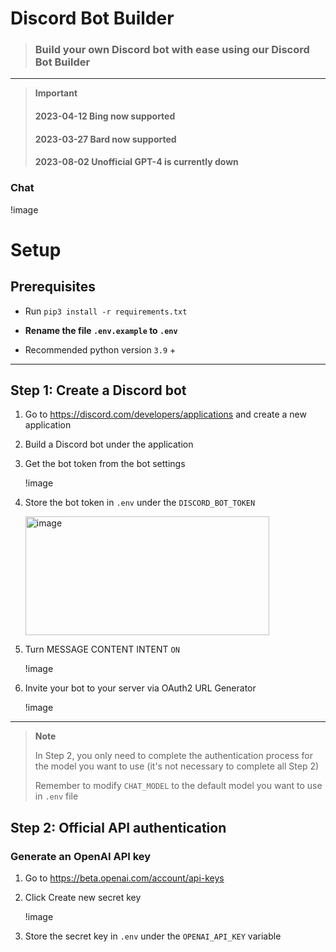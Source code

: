 # Discord Bot Builder

> ### Build your own Discord bot with ease using our Discord Bot Builder

---
> **Important**
>
> #### 2023-04-12 Bing now supported
> #### 2023-03-27 Bard now supported
> #### 2023-08-02 Unofficial GPT-4 is currently down

### Chat

!image

# Setup

## Prerequisites

* Run ```pip3 install -r requirements.txt```

* **Rename the file `.env.example` to `.env`**

* Recommended python version `3.9` +
---
## Step 1: Create a Discord bot

1. Go to https://discord.com/developers/applications and create a new application
2. Build a Discord bot under the application
3. Get the bot token from the bot settings

   !image
4. Store the bot token in `.env` under the `DISCORD_BOT_TOKEN`

   <img height="190" width="390" alt="image" src="https://user-images.githubusercontent.com/89479282/222661803-a7537ca7-88ae-4e66-9bec-384f3e83e6bd.png">

5. Turn MESSAGE CONTENT INTENT `ON`

   !image

6. Invite your bot to your server via OAuth2 URL Generator

   !image
---
> **Note**
>
> In Step 2, you only need to complete the authentication process for the model you want to use (it's not necessary to complete all Step 2)
>
> Remember to modify `CHAT_MODEL` to the default model you want to use in `.env` file

## Step 2: Official API authentication

### Generate an OpenAI API key
1. Go to https://beta.openai.com/account/api-keys

2. Click Create new secret key

   !image

3. Store the secret key in `.env` under the `OPENAI_API_KEY` variable
